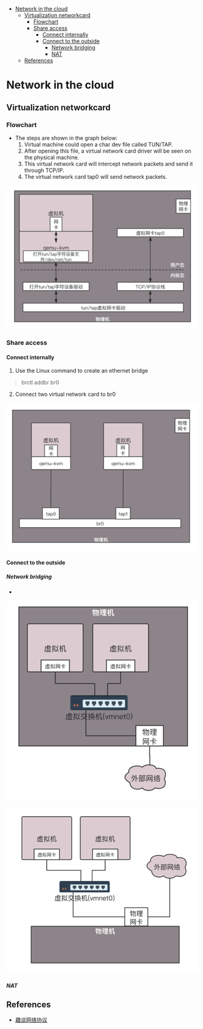 - [Network in the cloud](#network-in-the-cloud)
  - [Virtualization networkcard](#virtualization-networkcard)
    - [Flowchart](#flowchart)
    - [Share access](#share-access)
      - [Connect internally](#connect-internally)
      - [Connect to the outside](#connect-to-the-outside)
        - [Network bridging](#network-bridging)
        - [NAT](#nat)
  - [References](#references)

# Network in the cloud
## Virtualization networkcard
### Flowchart
* The steps are shown in the graph below:
  1. Virtual machine could open a char dev file called TUN/TAP.
  2. After opening this file, a virtual network card driver will be seen on the physical machine. 
  3. This virtual network card will intercept network packets and send it through TCP/IP. 
  4. The virtual network card tap0 will send network packets. 

![](./images/virtualization_networkcard.png)

### Share access
#### Connect internally
1. Use the Linux command to create an ethernet bridge 

> brctl addbr br0

2. Connect two virtual network card to br0

![](./images/virtualization_networkcard_share.png)

#### Connect to the outside
##### Network bridging
* 

![](./images/virtualization_networkcard_share_bridging.png)

![](./images/virtualization_networkcard_share_bridging_flattened.png)

##### NAT


## References
* [趣谈网络协议](https://time.geekbang.org/column/article/10742)
